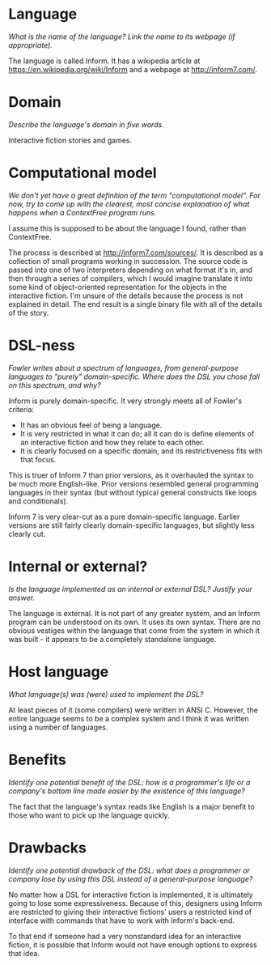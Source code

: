 # Language
_What is the name of the language? Link the name to its webpage 
(if appropriate)._

The language is called Inform. It has a wikipedia article at <https://en.wikipedia.org/wiki/Inform> and a webpage at <http://inform7.com/>.

# Domain
_Describe the language's domain in five words._

Interactive fiction stories and games.

# Computational model
_We don't yet have a great definition of the term "computational model". 
For now, try to come up with the clearest, most concise explanation of 
what happens when a ContextFree program runs._

I assume this is supposed to be about the language I found, rather than ContextFree.

The process is described at <http://inform7.com/sources/>. It is described as a collection of small programs working in succession. The source code is passed into one of two interpreters depending on what format it's in, and then through a series of compilers, which I would imagine translate it into some kind of object-oriented representation for the objects in the interactive fiction. I'm unsure of the details because the process is not explained in detail. The end result is a single binary file with all of the details of the story. 

# DSL-ness
_Fowler writes about a spectrum of languages, from general-purpose languages to 
"purely" domain-specific. Where does the DSL you chose fall on this spectrum, 
and why?_ 

Inform is purely domain-specific. It very strongly meets all of Fowler's criteria:
* It has an obvious feel of being a language.
* It is very restricted in what it can do; all it can do is define elements of an interactive fiction and how they relate to each other.
* It is clearly focused on a specific domain, and its restrictiveness fits with that focus. 

This is truer of Inform 7 than prior versions, as it overhauled the syntax to be much more English-like. Prior versions resembled general programming languages in their syntax (but without typical general constructs like loops and conditionals).

Inform 7 is very clear-cut as a pure domain-specific language. Earlier versions are still fairly clearly domain-specific languages, but slightly less clearly cut.

# Internal or external?
_Is the language implemented as an internal or external DSL? 
Justify your answer._

The language is external. It is not part of any greater system, and an Inform program can be understood on its own. It uses its own syntax. There are no obvious vestiges within the language that come from the system in which it was built - it appears to be a completely standalone language.

# Host language
_What language(s) was (were) used to implement the DSL?_

At least pieces of it (some compilers) were written in ANSI C. However, the entire language seems to be a complex system and I think it was written using a number of languages.

# Benefits
_Identify one potential benefit of the DSL: how is a programmer's life or a 
company's bottom line made easier by the existence of this language?_

The fact that the language's syntax reads like English is a major benefit to those who want to pick up the language quickly.

# Drawbacks
_Identify one potential drawback of the DSL: what does a programmer or company 
lose by using this DSL instead of a general-purpose language?_

No matter how a DSL for interactive fiction is implemented, it is ultimately going to lose some expressiveness. Because of this, designers using Inform are restricted to giving their interactive fictions' users a restricted kind of interface with commands that have to work with Inform's back-end. 

To that end if someone had a very nonstandard idea for an interactive fiction, it is possible that Inform would not have enough options to express that idea.
